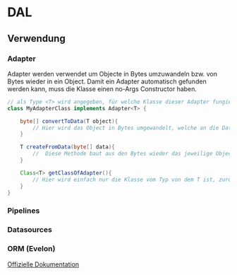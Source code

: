 # DAL

## Verwendung

### Adapter
Adapter werden verwendet um Objecte in Bytes umzuwandeln bzw. von Bytes wieder in ein Object. Damit ein Adapter automatisch gefunden werden kann, muss die Klasse einen no-Args Constructor haben.

```java
// als Type <T> wird angegeben, für welche Klasse dieser Adapter fungiert
class MyAdapterClass implements Adapter<T> {

    byte[] convertToData(T object){
        // Hier wird das Object in Bytes umgewandelt, welche an die Datenquelle weitergegeben wird.
    }

    T createFromData(byte[] data){
        //  Diese Methode baut aus den Bytes wieder das jeweilige Object
    }

    Class<T> getClassOfAdapter(){
        // Hier wird einfach nur die Klasse vom Typ von dem T ist, zurückgegeben.
    }
}
```
### Pipelines

### Datasources

### ORM (Evelon)

[Offizielle Dokumentation](https://github.com/ByteMCNetzwerk/evelon/wiki)
